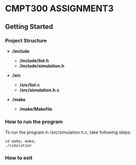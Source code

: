 # CMPT300 ASSIGNMENT3

## Getting Started
### Project Structure
* **/include**
	* **/include/list.h**
    * **/include/simulation.h**

* **/src**
	* **/src/list.c**
	* **/src/simulation.h.c**

* **/make**
	* **/make/Makefile**

### How to run the program
To run the program in /src/simulation.h.c, take following steps:

```
cd make; make;
./simulation
```

### How to exit
